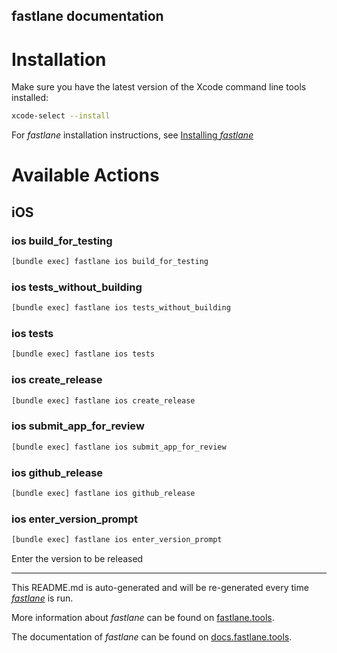 fastlane documentation
----

# Installation

Make sure you have the latest version of the Xcode command line tools installed:

```sh
xcode-select --install
```

For _fastlane_ installation instructions, see [Installing _fastlane_](https://docs.fastlane.tools/#installing-fastlane)

# Available Actions

## iOS

### ios build_for_testing

```sh
[bundle exec] fastlane ios build_for_testing
```



### ios tests_without_building

```sh
[bundle exec] fastlane ios tests_without_building
```



### ios tests

```sh
[bundle exec] fastlane ios tests
```



### ios create_release

```sh
[bundle exec] fastlane ios create_release
```



### ios submit_app_for_review

```sh
[bundle exec] fastlane ios submit_app_for_review
```



### ios github_release

```sh
[bundle exec] fastlane ios github_release
```



### ios enter_version_prompt

```sh
[bundle exec] fastlane ios enter_version_prompt
```

Enter the version to be released

----

This README.md is auto-generated and will be re-generated every time [_fastlane_](https://fastlane.tools) is run.

More information about _fastlane_ can be found on [fastlane.tools](https://fastlane.tools).

The documentation of _fastlane_ can be found on [docs.fastlane.tools](https://docs.fastlane.tools).

